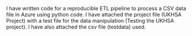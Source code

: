 I have written code for a reproducible ETL pipeline to process a CSV data file in Azure using python code.
I have attached the project file (UKHSA Project) with a test file for the data manipulation (Testing the UKHSA project).
I have also attached the csv file (testdata) used.
